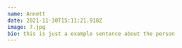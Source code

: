 ```yaml
---
name: Annett
date: 2021-11-30T15:11:21.918Z
image: 7.jpg
bio: this is just a example sentence about the person
---
```

